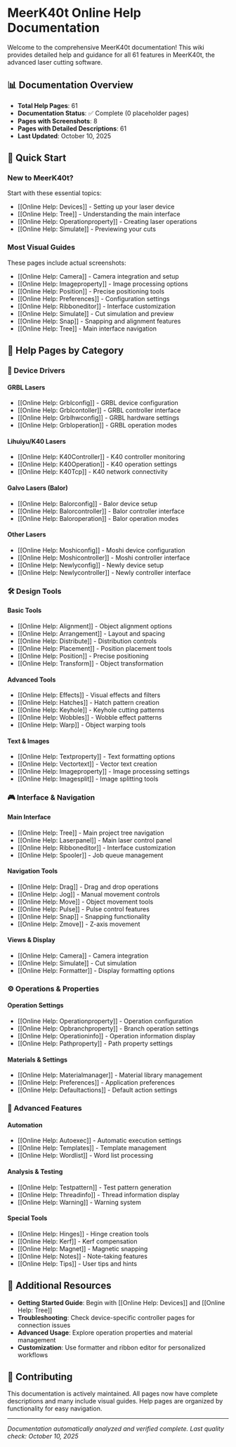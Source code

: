 # MeerK40t Online Help Documentation

Welcome to the comprehensive MeerK40t documentation! This wiki provides detailed help and guidance for all 61 features in MeerK40t, the advanced laser cutting software.

## 📊 Documentation Overview

- **Total Help Pages**: 61
- **Documentation Status**: ✅ Complete (0 placeholder pages)
- **Pages with Screenshots**: 8
- **Pages with Detailed Descriptions**: 61
- **Last Updated**: October 10, 2025

## 🎯 Quick Start

### New to MeerK40t?
Start with these essential topics:
- [[Online Help: Devices]] - Setting up your laser device
- [[Online Help: Tree]] - Understanding the main interface
- [[Online Help: Operationproperty]] - Creating laser operations
- [[Online Help: Simulate]] - Previewing your cuts

### Most Visual Guides
These pages include actual screenshots:
- [[Online Help: Camera]] - Camera integration and setup
- [[Online Help: Imageproperty]] - Image processing options
- [[Online Help: Position]] - Precise positioning tools
- [[Online Help: Preferences]] - Configuration settings
- [[Online Help: Ribboneditor]] - Interface customization
- [[Online Help: Simulate]] - Cut simulation and preview
- [[Online Help: Snap]] - Snapping and alignment features
- [[Online Help: Tree]] - Main interface navigation

## 📂 Help Pages by Category

### 🔧 Device Drivers

#### GRBL Lasers
- [[Online Help: Grblconfig]] - GRBL device configuration
- [[Online Help: Grblcontoller]] - GRBL controller interface
- [[Online Help: Grblhwconfig]] - GRBL hardware settings
- [[Online Help: Grbloperation]] - GRBL operation modes

#### Lihuiyu/K40 Lasers
- [[Online Help: K40Controller]] - K40 controller monitoring
- [[Online Help: K40Operation]] - K40 operation settings
- [[Online Help: K40Tcp]] - K40 network connectivity

#### Galvo Lasers (Balor)
- [[Online Help: Balorconfig]] - Balor device setup
- [[Online Help: Balorcontroller]] - Balor controller interface
- [[Online Help: Baloroperation]] - Balor operation modes

#### Other Lasers
- [[Online Help: Moshiconfig]] - Moshi device configuration
- [[Online Help: Moshicontroller]] - Moshi controller interface
- [[Online Help: Newlyconfig]] - Newly device setup
- [[Online Help: Newlycontroller]] - Newly controller interface

### 🛠️ Design Tools

#### Basic Tools
- [[Online Help: Alignment]] - Object alignment options
- [[Online Help: Arrangement]] - Layout and spacing
- [[Online Help: Distribute]] - Distribution controls
- [[Online Help: Placement]] - Position placement tools
- [[Online Help: Position]] - Precise positioning
- [[Online Help: Transform]] - Object transformation

#### Advanced Tools
- [[Online Help: Effects]] - Visual effects and filters
- [[Online Help: Hatches]] - Hatch pattern creation
- [[Online Help: Keyhole]] - Keyhole cutting patterns
- [[Online Help: Wobbles]] - Wobble effect patterns
- [[Online Help: Warp]] - Object warping tools

#### Text & Images
- [[Online Help: Textproperty]] - Text formatting options
- [[Online Help: Vectortext]] - Vector text creation
- [[Online Help: Imageproperty]] - Image processing settings
- [[Online Help: Imagesplit]] - Image splitting tools

### 🎮 Interface & Navigation

#### Main Interface
- [[Online Help: Tree]] - Main project tree navigation
- [[Online Help: Laserpanel]] - Main laser control panel
- [[Online Help: Ribboneditor]] - Interface customization
- [[Online Help: Spooler]] - Job queue management

#### Navigation Tools
- [[Online Help: Drag]] - Drag and drop operations
- [[Online Help: Jog]] - Manual movement controls
- [[Online Help: Move]] - Object movement tools
- [[Online Help: Pulse]] - Pulse control features
- [[Online Help: Snap]] - Snapping functionality
- [[Online Help: Zmove]] - Z-axis movement

#### Views & Display
- [[Online Help: Camera]] - Camera integration
- [[Online Help: Simulate]] - Cut simulation
- [[Online Help: Formatter]] - Display formatting options

### ⚙️ Operations & Properties

#### Operation Settings
- [[Online Help: Operationproperty]] - Operation configuration
- [[Online Help: Opbranchproperty]] - Branch operation settings
- [[Online Help: Operationinfo]] - Operation information display
- [[Online Help: Pathproperty]] - Path property settings

#### Materials & Settings
- [[Online Help: Materialmanager]] - Material library management
- [[Online Help: Preferences]] - Application preferences
- [[Online Help: Defaultactions]] - Default action settings

### 🔧 Advanced Features

#### Automation
- [[Online Help: Autoexec]] - Automatic execution settings
- [[Online Help: Templates]] - Template management
- [[Online Help: Wordlist]] - Word list processing

#### Analysis & Testing
- [[Online Help: Testpattern]] - Test pattern generation
- [[Online Help: Threadinfo]] - Thread information display
- [[Online Help: Warning]] - Warning system

#### Special Tools
- [[Online Help: Hinges]] - Hinge creation tools
- [[Online Help: Kerf]] - Kerf compensation
- [[Online Help: Magnet]] - Magnetic snapping
- [[Online Help: Notes]] - Note-taking features
- [[Online Help: Tips]] - User tips and hints

## 📖 Additional Resources

- **Getting Started Guide**: Begin with [[Online Help: Devices]] and [[Online Help: Tree]]
- **Troubleshooting**: Check device-specific controller pages for connection issues
- **Advanced Usage**: Explore operation properties and material management
- **Customization**: Use formatter and ribbon editor for personalized workflows

## 🤝 Contributing

This documentation is actively maintained. All pages now have complete descriptions and many include visual guides. Help pages are organized by functionality for easy navigation.

---

*Documentation automatically analyzed and verified complete. Last quality check: October 10, 2025*
